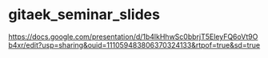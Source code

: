 # gitaek_seminar_slides

https://docs.google.com/presentation/d/1b4lkHhwSc0bbrjT5EleyFQ6oVt9Ob4xr/edit?usp=sharing&ouid=111059483806370324133&rtpof=true&sd=true
